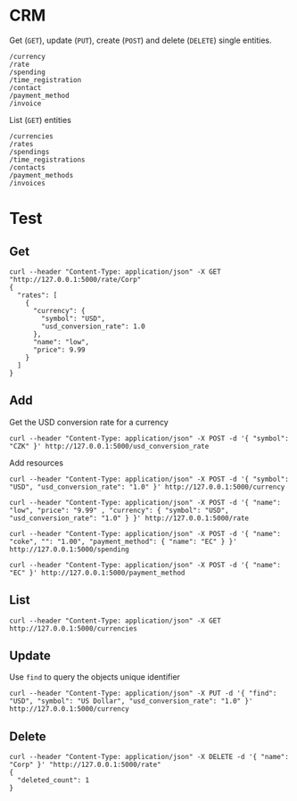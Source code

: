 # CRM

Get (`GET`), update (`PUT`), create (`POST`) and delete (`DELETE`) single entities.
```
/currency
/rate
/spending
/time_registration
/contact
/payment_method
/invoice
```

List (`GET`) entities
```
/currencies
/rates
/spendings
/time_registrations
/contacts
/payment_methods
/invoices
```

# Test

## Get
```
curl --header "Content-Type: application/json" -X GET "http://127.0.0.1:5000/rate/Corp"
{
  "rates": [
    {
      "currency": {
        "symbol": "USD",
        "usd_conversion_rate": 1.0
      },
      "name": "low",
      "price": 9.99
    }
  ]
}
```

## Add
Get the USD conversion rate for a currency
```
curl --header "Content-Type: application/json" -X POST -d '{ "symbol": "CZK" }' http://127.0.0.1:5000/usd_conversion_rate
```
Add resources
```
curl --header "Content-Type: application/json" -X POST -d '{ "symbol": "USD", "usd_conversion_rate": "1.0" }' http://127.0.0.1:5000/currency

curl --header "Content-Type: application/json" -X POST -d '{ "name": "low", "price": "9.99" , "currency": { "symbol": "USD", "usd_conversion_rate": "1.0" } }' http://127.0.0.1:5000/rate

curl --header "Content-Type: application/json" -X POST -d '{ "name": "coke", "": "1.00", "payment_method": { "name": "EC" } }' http://127.0.0.1:5000/spending

curl --header "Content-Type: application/json" -X POST -d '{ "name": "EC" }' http://127.0.0.1:5000/payment_method

```

## List
```
curl --header "Content-Type: application/json" -X GET http://127.0.0.1:5000/currencies
```

## Update
Use `find` to query the objects unique identifier
```
curl --header "Content-Type: application/json" -X PUT -d '{ "find": "USD", "symbol": "US Dollar", "usd_conversion_rate": "1.0" }' http://127.0.0.1:5000/currency
```

## Delete
```
curl --header "Content-Type: application/json" -X DELETE -d '{ "name": "Corp" }' "http://127.0.0.1:5000/rate"
{
  "deleted_count": 1
}
```
